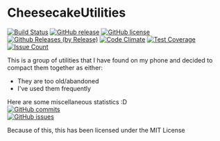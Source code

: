 # CheesecakeUtilities
[![Build Status](https://travis-ci.org/itachi1706/CheesecakeUtilities.svg?branch=master)](https://travis-ci.org/itachi1706/CheesecakeUtilities) [![GitHub release](https://img.shields.io/github/release/itachi1706/CheesecakeUtilities.svg)](https://github.com/itachi1706/CheesecakeUtilities/releases) [![GitHub license](https://img.shields.io/github/license/itachi1706/CheesecakeUtilities.svg)](https://github.com/itachi1706/CheesecakeUtilities/blob/master/LICENSE) [![Github Releases (by Release)](https://img.shields.io/github/downloads/itachi1706/CheesecakeUtilities/latest/total.svg)](https://github.com/itachi1706/CheesecakeUtilities/releases) [![Code Climate](https://codeclimate.com/github/itachi1706/CheesecakeUtilities/badges/gpa.svg)](https://codeclimate.com/github/itachi1706/CheesecakeUtilities) [![Test Coverage](https://codeclimate.com/github/itachi1706/CheesecakeUtilities/badges/coverage.svg)](https://codeclimate.com/github/itachi1706/CheesecakeUtilities/coverage) [![Issue Count](https://codeclimate.com/github/itachi1706/CheesecakeUtilities/badges/issue_count.svg)](https://codeclimate.com/github/itachi1706/CheesecakeUtilities)

This is a group of utilities that I have found on my phone and decided to compact them together as either:
- They are too old/abandoned
- I've used them frequently

Here are some miscellaneous statistics :D  
[![GitHub commits](https://img.shields.io/github/commits-since/itachi1706/CheesecakeUtilities/1.0.svg)](https://github.com/itachi1706/CheesecakeUtilities/commits/master)  
[![GitHub issues](https://img.shields.io/github/issues/itachi1706/CheesecakeUtilities.svg)](https://github.com/itachi1706/CheesecakeUtilities/issues)
 

Because of this, this has been licensed under the MIT License
